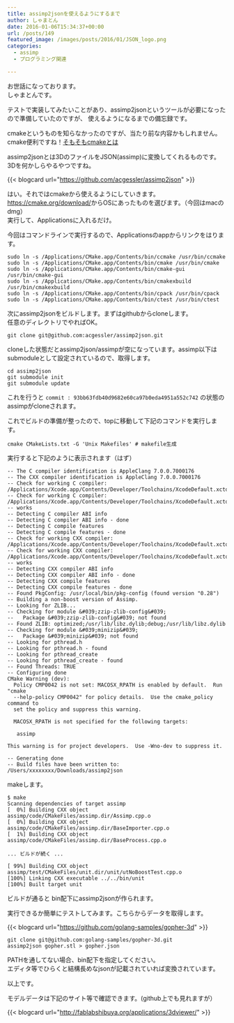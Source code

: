 ```yaml
---
title: assimp2jsonを使えるようにするまで
author: しゃまとん
date: 2016-01-06T15:34:37+00:00
url: /posts/149
featured_image: /images/posts/2016/01/JSON_logo.png
categories:
  - assimp
  - プログラミング関連

---
```

お世話になっております。  
しゃまとんです。

テストで実装してみたいことがあり、assimp2jsonというツールが必要になったので準備していたのですが、
使えるようになるまでの備忘録です。

cmakeというものを知らなかったのですが、当たり前な内容かもしれません。  
cmake便利ですね！[そもそもcmakeとは](https://ja.wikipedia.org/wiki/CMake)

assimp2jsonとは3DのファイルをJSON(assimp)に変換してくれるものです。  
3Dを何かしらやるやつですね。

{{< blogcard url="https://github.com/acgessler/assimp2json" >}}

はい。それではcmakeから使えるようにしていきます。  
<https://cmake.org/download/>からOSにあったものを選びます。（今回はmacのdmg）  
実行して、Applicationsに入れるだけ。

今回はコマンドラインで実行するので、Applicationsのappからリンクをはります。

```shell
sudo ln -s /Applications/CMake.app/Contents/bin/ccmake /usr/bin/ccmake
sudo ln -s /Applications/CMake.app/Contents/bin/cmake /usr/bin/cmake
sudo ln -s /Applications/CMake.app/Contents/bin/cmake-gui /usr/bin/cmake-gui
sudo ln -s /Applications/CMake.app/Contents/bin/cmakexbuild /usr/bin/cmakexbuild
sudo ln -s /Applications/CMake.app/Contents/bin/cpack /usr/bin/cpack
sudo ln -s /Applications/CMake.app/Contents/bin/ctest /usr/bin/ctest
```

次にassimp2jsonをビルドします。まずはgithubからcloneします。  
任意のディレクトリでやればOK。

```shell
git clone git@github.com:acgessler/assimp2json.git
```

cloneした状態だとassimp2json/assimpが空になっています。assimp以下はsubmoduleとして設定されているので、取得します。

```shell
cd assimp2json
git submodule init
git submodule update
```

これを行うと `commit : 93bb63fdb40d9682e60ca97b0eda4951a552c742` の状態のassimpがcloneされます。

これでビルドの準備が整ったので、topに移動して下記のコマンドを実行します。

```text
cmake CMakeLists.txt -G 'Unix Makefiles' # makefile生成
```

実行すると下記のように表示されます（はず）

```text
-- The C compiler identification is AppleClang 7.0.0.7000176
-- The CXX compiler identification is AppleClang 7.0.0.7000176
-- Check for working C compiler: /Applications/Xcode.app/Contents/Developer/Toolchains/XcodeDefault.xctoolchain/usr/bin/cc
-- Check for working C compiler: /Applications/Xcode.app/Contents/Developer/Toolchains/XcodeDefault.xctoolchain/usr/bin/cc -- works
-- Detecting C compiler ABI info
-- Detecting C compiler ABI info - done
-- Detecting C compile features
-- Detecting C compile features - done
-- Check for working CXX compiler: /Applications/Xcode.app/Contents/Developer/Toolchains/XcodeDefault.xctoolchain/usr/bin/c++
-- Check for working CXX compiler: /Applications/Xcode.app/Contents/Developer/Toolchains/XcodeDefault.xctoolchain/usr/bin/c++ -- works
-- Detecting CXX compiler ABI info
-- Detecting CXX compiler ABI info - done
-- Detecting CXX compile features
-- Detecting CXX compile features - done
-- Found PkgConfig: /usr/local/bin/pkg-config (found version "0.28")
-- Building a non-boost version of Assimp.
-- Looking for ZLIB...
-- Checking for module &#039;zzip-zlib-config&#039;
--   Package &#039;zzip-zlib-config&#039; not found
-- Found ZLIB: optimized;/usr/lib/libz.dylib;debug;/usr/lib/libz.dylib
-- Checking for module &#039;minizip&#039;
--   Package &#039;minizip&#039; not found
-- Looking for pthread.h
-- Looking for pthread.h - found
-- Looking for pthread_create
-- Looking for pthread_create - found
-- Found Threads: TRUE
-- Configuring done
CMake Warning (dev):
  Policy CMP0042 is not set: MACOSX_RPATH is enabled by default.  Run "cmake
  --help-policy CMP0042" for policy details.  Use the cmake_policy command to
  set the policy and suppress this warning.

  MACOSX_RPATH is not specified for the following targets:

   assimp

This warning is for project developers.  Use -Wno-dev to suppress it.

-- Generating done
-- Build files have been written to: /Users/xxxxxxxx/Downloads/assimp2json
```

makeします。

```shell
$ make
Scanning dependencies of target assimp
[  0%] Building CXX object assimp/code/CMakeFiles/assimp.dir/Assimp.cpp.o
[  0%] Building CXX object assimp/code/CMakeFiles/assimp.dir/BaseImporter.cpp.o
[  1%] Building CXX object assimp/code/CMakeFiles/assimp.dir/BaseProcess.cpp.o

... ビルドが続く ...

[ 99%] Building CXX object assimp/test/CMakeFiles/unit.dir/unit/utNoBoostTest.cpp.o
[100%] Linking CXX executable ../../bin/unit
[100%] Built target unit
```

ビルドが通ると bin配下にassimp2jsonが作られます。

実行できるか簡単にテストしてみます。こちらからデータを取得します。

{{< blogcard url="https://github.com/golang-samples/gopher-3d" >}}

```shell
git clone git@github.com:golang-samples/gopher-3d.git
assimp2json gopher.stl > gopher.json
```

PATHを通してない場合、bin配下を指定してください。  
エディタ等でひらくと結構長めなjsonが記載されていれば変換されています。

以上です。

モデルデータは下記のサイト等で確認できます。(github上でも見れますが）  

{{< blogcard url="http://fablabshibuya.org/applications/3dviewer/" >}}
